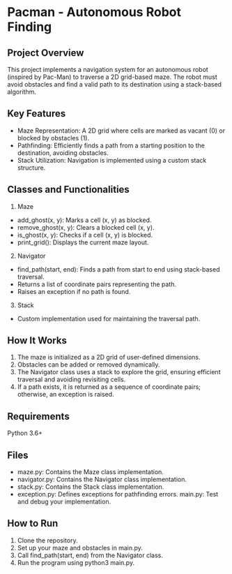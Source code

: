# Pacman - Autonomous Robot Finding <br>
## Project Overview
This project implements a navigation system for an autonomous robot (inspired by Pac-Man) to traverse a 2D grid-based maze. The robot must avoid obstacles and find a valid path to its destination using a stack-based algorithm.

## Key Features
* Maze Representation: A 2D grid where cells are marked as vacant (0) or blocked by obstacles (1). <br> 
* Pathfinding: Efficiently finds a path from a starting position to the destination, avoiding obstacles. <br> 
* Stack Utilization: Navigation is implemented using a custom stack structure. <br> 
## Classes and Functionalities
1. Maze <br>
* add_ghost(x, y): Marks a cell (x, y) as blocked. <br>
* remove_ghost(x, y): Clears a blocked cell (x, y). <br>
* is_ghost(x, y): Checks if a cell (x, y) is blocked. <br>
* print_grid(): Displays the current maze layout. <br>
2. Navigator <br>
* find_path(start, end): Finds a path from start to end using stack-based traversal. <br>
* Returns a list of coordinate pairs representing the path. <br>
* Raises an exception if no path is found. <br>
3. Stack <br>
* Custom implementation used for maintaining the traversal path. <br>
## How It Works
1. The maze is initialized as a 2D grid of user-defined dimensions. <br>
2. Obstacles can be added or removed dynamically. <br>
3. The Navigator class uses a stack to explore the grid, ensuring efficient traversal and avoiding revisiting cells. <br>
4. If a path exists, it is returned as a sequence of coordinate pairs; otherwise, an exception is raised. <br>
## Requirements
Python 3.6+
## Files
* maze.py: Contains the Maze class implementation.
* navigator.py: Contains the Navigator class implementation.
* stack.py: Contains the Stack class implementation.
* exception.py: Defines exceptions for pathfinding errors.
main.py: Test and debug your implementation.
## How to Run
1. Clone the repository.
2. Set up your maze and obstacles in main.py.
3. Call find_path(start, end) from the Navigator class.
4. Run the program using python3 main.py.
